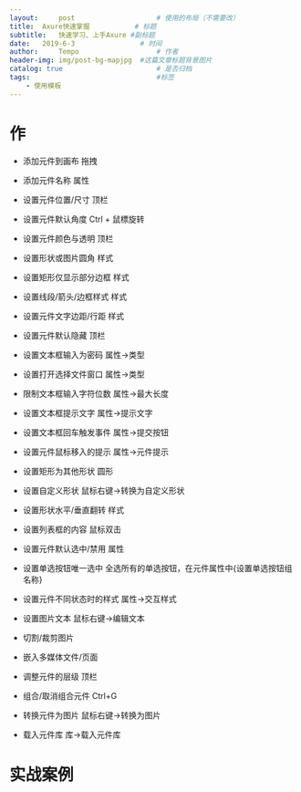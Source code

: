 ```yaml
---
layout:     post   				    # 使用的布局（不需要改）
title:  Axure快速掌握			# 标题 
subtitle:   快速学习、上手Axure #副标题
date:   2019-6-3 				# 时间
author:     Tempo					# 作者
header-img: img/post-bg-mapjpg 	#这篇文章标题背景图片
catalog: true 						# 是否归档
tags:								#标签
    - 使用模板
---
```


# 作
*  添加元件到画布 拖拽
*  添加元件名称 属性
*  设置元件位置/尺寸 顶栏
*  设置元件默认角度 Ctrl + 鼠標旋转
*  设置元件颜色与透明 顶栏
*  设置形状或图片圆角 样式
*  设置矩形仅显示部分边框 样式
*  设置线段/箭头/边框样式 样式
*  设置元件文字边距/行距 样式
*  设置元件默认隐藏 顶栏

*  设置文本框输入为密码 属性->类型
*  设置打开选择文件窗口 属性->类型
*  限制文本框输入字符位数 属性->最大长度
*  设置文本框提示文字 属性->提示文字
*  设置文本框回车触发事件 属性->提交按钮
*  设置元件鼠标移入的提示 属性->元件提示
*  设置矩形为其他形状 圆形
*  设置自定义形状 鼠标右键->转换为自定义形状
*  设置形状水平/垂直翻转 样式
*  设置列表框的内容 鼠标双击

*  设置元件默认选中/禁用 属性
*  设置单选按钮唯一选中 全选所有的单选按钮，在元件属性中{设置单选按钮组名称}
*  设置元件不同状态时的样式 属性->交互样式
*  设置图片文本 鼠标右键->编辑文本
*  切割/裁剪图片
*  嵌入多媒体文件/页面
*  调整元件的层级 顶栏
*  组合/取消组合元件 Ctrl+G
*  转换元件为图片 鼠标右键->转换为图片
*  载入元件库 库->载入元件库

# 实战案例